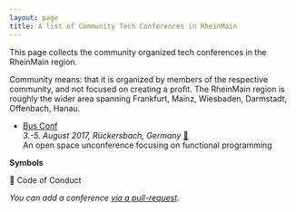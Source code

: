 ```yaml
---
layout: page
title: A list of Community Tech Conferences in RheinMain
---
```


This page collects the community organized tech conferences in the RheinMain region.

Community means: that it is organized by members of the respective community, and not focused on creating a profit. The RheinMain region is roughly the wider area spanning Frankfurt, Mainz, Wiesbaden, Darmstadt, Offenbach, Hanau.

* [Bus Conf](http://www.bus-conf.org/)  
  *3.-5. August 2017, Rückersbach, Germany* [🌈](http://confcodeofconduct.com/)  
  An open space unconference focusing on functional programming

**Symbols**

🌈 Code of Conduct

*You can add a conference [via a pull-request](https://github.com/coderbyheart/blog/edit/gh-pages/rheinmain-community-tech-conferences.md).*
